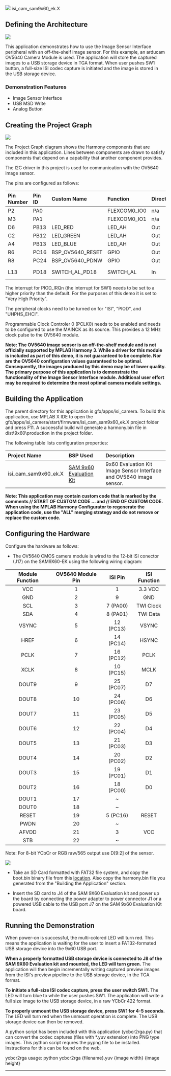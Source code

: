 
![](../../../../docs/images/mhgs.png) isi\_cam\_sam9x60\_ek.X

Defining the Architecture
-------------------------

![](../../../../docs/images/isi_block_diagram.png)

This application demonstrates how to use the Image Sensor Interface peripheral with an off-the-shelf image sensor. For this example, an arducam OV5640
Camera Module is used. The application will store the captured images to a USB storage device in TGA format. When user pushes SW1 button, a full-size ISI codec 
capture is initiated and the image is stored in the USB storage device.


### Demonstration Features

-   Image Sensor Interface
-   USB MSD Write
-   Analog Button

Creating the Project Graph
--------------------------

![](../../../../docs/images/isi_cam_graph.png)

The Project Graph diagram shows the Harmony components that are included in this application. Lines between components are drawn to satisfy components that depend on a capability that another component provides.

The I2C driver in this project is used for communication with the OV5640 image sensor.

The pins are configured as follows:

|Pin Number|Pin ID|Custom Name|Function|Direction|Latch|PIO Interrupt|
|:-----------|:-------|:----------|:----------|:----------|:----------|:----------|
|P2|PA0||FLEXCOM0_IO0|n/a|n/a|Disabled|
|M3|PA1||FLEXCOM0_IO1|n/a|n/a|Disabled|
|D6|PB13|LED\_RED|LED\_AH|Out|Low|Disabled|
|C2|PB12|LED\_GREEN|LED\_AH|Out|Low|Disabled|
|A4|PB13|LED\_BLUE|LED\_AH|Out|Low|Disabled|
|R6|PC16|BSP\_OV5640_RESET|GPIO|Out|High|Disabled|
|R8|PC24|BSP\_OV5640_PDNW|GPIO|Out|High|Disabled|
|L13|PD18|SWITCH_AL_PD18|SWITCH\_AL|In|Low|Both Edge|

The interrupt for PIOD_IRQn (the interrupt for SW1) needs to be set to a higher priority than the default.  For the purposes of this demo it is set to "Very High Priority".

The peripheral clocks need to be turned on for "ISI", "PIOD", and "UHPHS_EHCI".

Programmable Clock Controler 0 (PCLK0) needs to be enabled and needs to be configured to use the MAINCK as its source. This provides a 12 MHz clock pulse to the OV5640 module.

<b>Note:  The OV5640 image sensor is an off-the-shelf module and is not officially supported by MPLAB Harmony 3.   While a driver for this module is included as part of this demo, it is not guaranteed to be complete.  Nor are the OV5640 configuration values guaranteed to be optimal.  Consequently, the images produced by this demo may be of lower quality.  The primary purpose of this application is to demonstrate the functionality of the Image Sensor Interface module.  Additional user effort may be required to determine the most optimal camera module settings.</b>

Building the Application
------------------------

The parent directory for this application is gfx/apps/isi\_camera. To build this application, use MPLAB X IDE to open the gfx/apps/isi\_camera/start/firmware/isi\_cam\_sam9x60\_ek.X project folder and press F11.
A successful build will generate a harmony.bin file in dist\9x60\production in the project folder.

The following table lists configuration properties:

|Project Name|BSP Used|Description|
|:-----------|:-------|:----------|
|isi_cam_sam9x60_ek.X|[SAM 9x60 Evaluation Kit](https://www.microchip.com/developmenttools/ProductDetails/DT100126)|9x60 Evaluation Kit Image Sensor Interface and OV5640 image sensor.|

<b>Note:  This application may contain custom code that is marked by the comments // START OF CUSTOM CODE ... and // END OF CUSTOM CODE. When using the MPLAB Harmony Configurator to regenerate the application code, use the "ALL" merging strategy and do not remove or replace the custom code.</b>

Configuring the Hardware
------------------------

Configure the hardware as follows:

-	The OV5640 CMOS camera module is wired to the 12-bit ISI conector (J17) on the SAM9X60-EK using the following wiring diagram:

| Module Function | OV5640 Module Pin |  ISI Pin  | ISI Function |
|:---------------:|:-----------------:|:---------:|:------------:|
|       VCC       |      1            |     1     |    3.3 VCC   |
|       GND       |      2            |     9     |      GND     |
|       SCL       |      3            |  7 (PA00) |   TWI Clock  |
|       SDA       |      4            |  8 (PA01) |   TWI Data   |
|      VSYNC      |      5            | 12 (PC13) |     VSYNC    |
|       HREF      |      6            | 14 (PC14) |     HSYNC    |
|      PCLK       |      7            | 16 (PC12) |     PCLK     |
|      XCLK       |      8            | 10 (PC15) |     MCLK     |
|      DOUT9      |      9            | 25 (PC07) |      D7      |
|      DOUT8      |     10            | 24 (PC06) |      D6      |
|      DOUT7      |     11            | 23 (PC05) |      D5      |
|      DOUT6      |     12            | 22 (PC04) |      D4      |
|      DOUT5      |     13            | 21 (PC03) |      D3      |
|      DOUT4      |     14            | 20 (PC02) |      D2      |
|      DOUT3      |     15            | 19 (PC01) |      D1      |
|      DOUT2      |     16            | 18 (PC00) |      D0      |
|      DOUT1      |     17            |     ~     |              |
|      DOUT0      |     18            |     ~     |              |
|      RESET      |     19            |  5 (PC16) |     RESET    |
|      PWDN       |     20            |     ~     |              |
|      AFVDD      |     21            |     3     |      VCC     |
|       STB       |     22            |     ~     |              |

Note: For 8-bit YCbCr or RGB raw/565 output use D[9:2] of the sensor.

![](../../../../docs/images/isi_9x60_setup.png)

-	Take an SD Card formatted with FAT32 file system, and copy the boot.bin binary file from this [location](../../../boot_image/boot.bin). Also copy the harmony.bin file you generated from the "Building the Application" section.

-   Insert the SD card to J4 of the SAM 9X60 Evaluation kit and power up the board by connecting the power adapter to power connector J1 or a powered USB cable to the USB port J7 on the SAM 9x60 Evaluation Kit board.


Running the Demonstration
-------------------------

When power-on is successful, the multi-colored LED will turn red.  This means the application is waiting for the user to insert a FAT32-formated USB storage device into the 9x60 USB port.

<b>When a properly formatted USB storage device is connected to J8 of the SAM 9X60 Evaluation kit and mounted, the LED will turn green.</b>  The application will then begin incrementally writing captured preview images from the ISI's preview pipeline to the USB storage device, in the TGA format. 

<b>To initiate a full-size ISI codec capture, press the user switch SW1.</b>  The LED will turn blue to while the user pushes SW1.  The application will write a full size image to the USB storage device, in a raw YCbCr 422 format.  

<b>To properly unmount the USB storage device, press SW1 for 4-5 seconds.</b> The LED will turn red when the unmount operation is complete.  The USB storage device can then be removed.

A python script has been included with this application (ycbcr2rga.py) that can convert the codec captures (files with *.yuv extension) into PNG type images.  This python script requres the pypng file to be installed.  Instructions for this can be found on the web.

ycbcr2rga usage:  python ycbcr2rga {filename}.yuv {image width} {image height}

* * * * *

 
